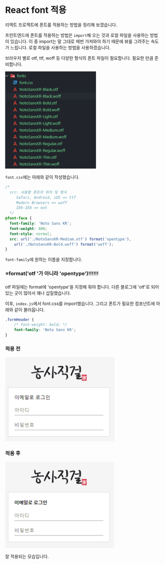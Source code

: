 # React font 적용

리액트 프로젝트에 폰트를 적용하는 방법을 정리해 보겠습니다.

프런트엔드에 폰트를 적용하는 방법은 `import`해 오는 것과 로컬 파일을 사용하는 방법이 있습니다. 이 중 import는 말 그대로 매번 가져와야 하기 때문에 뷰를 그려주는 속도가 느립니다. 로컬 파일을 사용하는 방법을 사용하겠습니다.

브라우저 별로 otf, ttf, woff 등 다양한 형식의 폰트 파일이 필요합니다. 필요한 만큼 준비합니다.

![image-20211028124626032](font.assets/image-20211028124626032.png)

`font.css`에는 아래와 같이 작성했습니다.

```css
/*
  src: 사용할 폰트의 위치 및 형식
     Safari, Android, iOS => ttf
     Modern Browsers => woff
     IE6-IE8 => eot
  */
@font-face {
  font-family: 'Noto Sans KR';
  font-weight: 400;
  font-style: normal;
  src: url('./NotoSansKR-Medium.otf') format('opentype'),
    url('./NotoSansKR-Bold.woff') format('woff');
}
```

`font-family`에 원하는 이름을 지정합니다.

### ⭐format('otf '가 아니라 'opentype')!!!!!!

otf 파일에는 format에 'opentype'을 지정해 줘야 합니다. 다른 블로그에 'otf'로 되어 있는 곳이 많아서 꽤나 삽질했습니다.

이후, `index.js`에서 font.css를 import했습니다. 그리고 폰트가 필요한 컴포넌트에 아래와 같이 불러옵니다.

```css
.formHeader {
    /* font-weight: bold; */
    font-family: 'Noto Sans KR';
}
```

### 적용 전

![image-20211028125123143](font.assets/image-20211028125123143.png)

### 적용 후

![image-20211028125105928](font.assets/image-20211028125105928.png)

잘 적용되는 모습입니다.